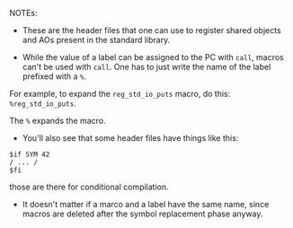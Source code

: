 NOTEs:

- These are the header files that one can use to register shared objects and AOs present in the standard library.

- While the value of a label can be assigned to the PC with `call`, macros can't be used with `call`. One has to just write the name of the label prefixed with a `%`.

For example, to expand the `reg_std_io_puts` macro, do this: `%reg_std_io_puts`.

The `%` expands the macro.

- You'll also see that some header files have things like this:

````
$if SYM 42
/ ... /
$fi
````

those are there for conditional compilation.


- It doesn't matter if a marco and a label have the same name, since macros are deleted after the symbol replacement phase anyway.
